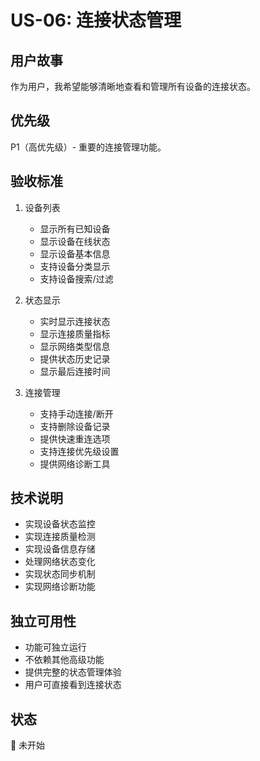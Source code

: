 # US-06: 连接状态管理

## 用户故事
作为用户，我希望能够清晰地查看和管理所有设备的连接状态。

## 优先级
P1（高优先级）- 重要的连接管理功能。

## 验收标准
1. 设备列表
   - 显示所有已知设备
   - 显示设备在线状态
   - 显示设备基本信息
   - 支持设备分类显示
   - 支持设备搜索/过滤

2. 状态显示
   - 实时显示连接状态
   - 显示连接质量指标
   - 显示网络类型信息
   - 提供状态历史记录
   - 显示最后连接时间

3. 连接管理
   - 支持手动连接/断开
   - 支持删除设备记录
   - 提供快速重连选项
   - 支持连接优先级设置
   - 提供网络诊断工具

## 技术说明
- 实现设备状态监控
- 实现连接质量检测
- 实现设备信息存储
- 处理网络状态变化
- 实现状态同步机制
- 实现网络诊断功能

## 独立可用性
- 功能可独立运行
- 不依赖其他高级功能
- 提供完整的状态管理体验
- 用户可直接看到连接状态

## 状态
🔄 未开始 
